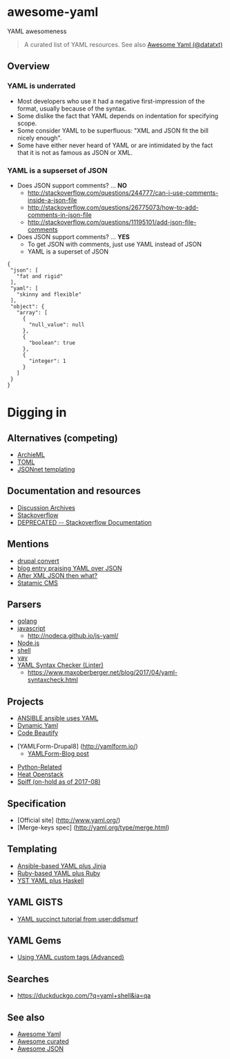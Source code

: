# awesome-yaml

YAML awesomeness

> A curated list of YAML resources. See also [Awesome Yaml (@datatxt)](https://github.com/datatxt/awseome-yaml)

## Overview

### YAML is **underrated**
* Most developers who use it had a negative first-impression of the format, usually because of the syntax.
* Some dislike the fact that YAML depends on indentation for specifying scope.
* Some consider YAML to be superfluous: "XML and JSON fit the bill nicely enough".
* Some have either never heard of YAML or are intimidated by the fact that it is not as famous as JSON or XML.

### YAML is a **supserset of JSON**
* Does JSON support comments? ... **NO** 
   * http://stackoverflow.com/questions/244777/can-i-use-comments-inside-a-json-file
   * http://stackoverflow.com/questions/26775073/how-to-add-comments-in-json-file
   * http://stackoverflow.com/questions/11195101/add-json-file-comments
* Does JSON support comments? ... **YES** 
   * To get JSON with comments, just use YAML instead of JSON
   * YAML is a superset of JSON
```
{
 "json": [
   "fat and rigid"
 ],
 "yaml": [
   "skinny and flexible"
 ],
 "object": {
   "array": [
     {
       "null_value": null
     },
     {
       "boolean": true
     },
     {
       "integer": 1
     }
   ]
 }
}
```

# Digging in

## Alternatives (competing)
- [ArchieML](http://archieml.org/)
- [TOML](https://github.com/toml-lang/toml)
- [JSONnet templating](http://jsonnet.org/language/comparisons.html)

## Documentation and resources

- [Discussion Archives](https://sourceforge.net/p/yaml/mailman/yaml-core)
- [Stackoverflow](http://stackoverflow.com/questions/tagged/yaml)
- [DEPRECATED -- Stackoverflow Documentation](http://stackoverflow.com/documentation/yaml)

## Mentions
- [drupal convert](https://www.drupal.org/node/1793074)
- [blog entry praising YAML over JSON](http://www.cowtowncoder.com/blog/archives/2012/04/entry_473.html)
- [After XML JSON then what?](http://www.drdobbs.com/web-development/after-xml-json-then-what/240151851)
- [Statamic CMS](https://docs.statamic.com/yaml)

## Parsers

- [golang](https://github.com/go-yaml/yaml)
- [javascript](https://github.com/nodeca/js-yaml)
    - http://nodeca.github.io/js-yaml/
- [Node.js](https://www.npmjs.com/search?q=yaml)
- [shell](https://johnlane.ie/yay-use-yaml-in-bash-scripts.html)
- [yay](https://github.com/yaybu/yay)
- [YAML Syntax Checker (Linter)](http://yamllint.readthedocs.io/en/latest/quickstart.html#installing-yamllint)
    - https://www.maxoberberger.net/blog/2017/04/yaml-syntaxcheck.html

## Projects
- [ANSIBLE ansible uses YAML](https://github.com/ansible/ansible)
- [Dynamic Yaml](https://github.com/dreftymac/dynamic.yaml)
- [Code Beautify](http://codebeautify.org/yaml-to-json-xml-csv)
* [YAMLForm-Drupal8] (http://yamlform.io/)
    * [YAMLForm-Blog post](https://www.fourkitchens.com/blog/article/getting-nyu-yaml-form)
- [Python-Related](https://github.com/genomoncology/related    )
- [Heat Openstack](https://wiki.openstack.org/wiki/Heat/YAMLTemplates)
- [Spiff (on-hold as of 2017-08)](https://github.com/mandelsoft/spiff)

## Specification
- [Official site] (http://www.yaml.org/)
- [Merge-keys spec] (http://yaml.org/type/merge.html)

## Templating
- [Ansible-based YAML plus Jinja](https://docs.ansible.com/ansible-container/container_yml/template.html)
- [Ruby-based YAML plus Ruby](http://benjamincongdon.me/blog/2016/07/27/Liquid-YAML-Programmatic-Data/)
- [YST YAML plus Haskell](https://github.com/jgm/yst)

## YAML GISTS

* [YAML succinct tutorial from user:ddlsmurf](https://gist.github.com/dreftymac/b68fef16a468ae56e275)

## YAML Gems
* [Using YAML custom tags (Advanced)](http://stackoverflow.com/a/23212501/42223)

## Searches

* https://duckduckgo.com/?q=yaml+shell&ia=qa

## See also

* [Awesome Yaml](https://github.com/datatxt/awseome-yaml)
* [Awesome curated](https://github.com/sindresorhus/awesome)
* [Awesome JSON](https://github.com/burningtree/awesome-json)
